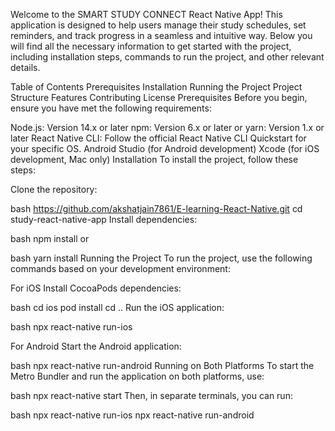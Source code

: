 Welcome to the SMART STUDY CONNECT React Native App! This application is designed to help users manage their study schedules, set reminders, and track progress in a seamless and intuitive way. Below you will find all the necessary information to get started with the project, including installation steps, commands to run the project, and other relevant details.

Table of Contents
Prerequisites
Installation
Running the Project
Project Structure
Features
Contributing
License
Prerequisites
Before you begin, ensure you have met the following requirements:

Node.js: Version 14.x or later
npm: Version 6.x or later or yarn: Version 1.x or later
React Native CLI: Follow the official React Native CLI Quickstart for your specific OS.
Android Studio (for Android development)
Xcode (for iOS development, Mac only)
Installation
To install the project, follow these steps:

Clone the repository:

bash
https://github.com/akshatjain7861/E-learning-React-Native.git
cd study-react-native-app
Install dependencies:

bash
npm install
or

bash
yarn install
Running the Project
To run the project, use the following commands based on your development environment:

For iOS
Install CocoaPods dependencies:

bash
cd ios
pod install
cd ..
Run the iOS application:

bash
npx react-native run-ios

For Android
Start the Android application:

bash
npx react-native run-android
Running on Both Platforms
To start the Metro Bundler and run the application on both platforms, use:

bash
npx react-native start
Then, in separate terminals, you can run:

bash
npx react-native run-ios
npx react-native run-android
